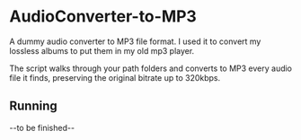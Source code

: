# AudioConverter-to-MP3

A dummy audio converter to MP3 file format. I used it to convert my lossless albums to put them in my old mp3 player.

The script walks through your path folders and converts to MP3 every audio file it finds, preserving the original bitrate up to 320kbps.

## Running

--to be finished--